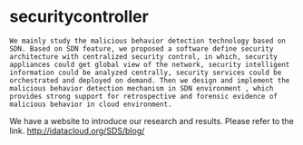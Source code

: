 # securitycontroller
	We mainly study the malicious behavior detection technology based on SDN. Based on SDN feature, we proposed a software define security architecture with centralized security control, in which, security appliances could get global view of the network, security intelligent information could be analyzed centrally, security services could be orchestrated and deployed on demand. Then we design and implement the malicious behavior detection mechanism in SDN environment , which provides strong support for retrospective and forensic evidence of malicious behavior in cloud environment.
  We have a website to introduce our research and results. 
  Please refer to the link. http://idatacloud.org/SDS/blog/
